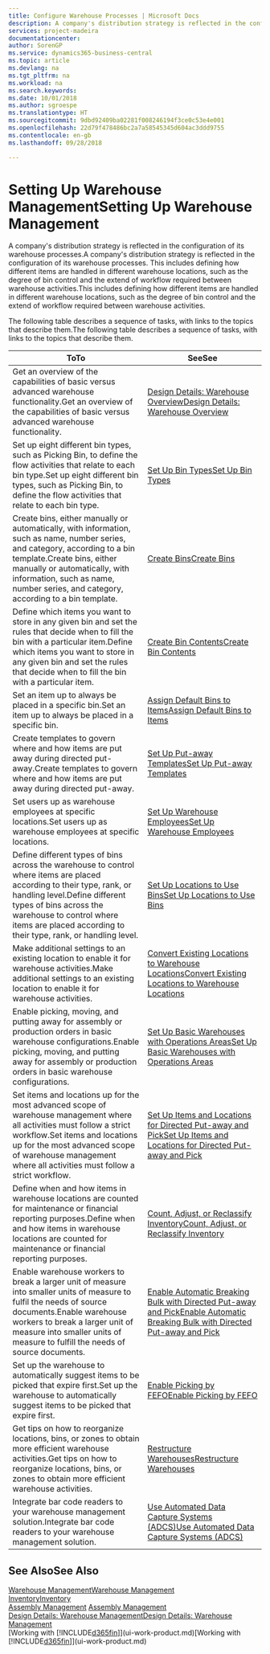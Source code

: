```yaml
---
title: Configure Warehouse Processes | Microsoft Docs
description: A company's distribution strategy is reflected in the configuration of its warehouse processes. This includes defining how different items are handled in different warehouse locations, such as the degree of bin control and the extend of workflow required between warehouse activities.
services: project-madeira
documentationcenter: 
author: SorenGP
ms.service: dynamics365-business-central
ms.topic: article
ms.devlang: na
ms.tgt_pltfrm: na
ms.workload: na
ms.search.keywords: 
ms.date: 10/01/2018
ms.author: sgroespe
ms.translationtype: HT
ms.sourcegitcommit: 9dbd92409ba02281f008246194f3ce0c53e4e001
ms.openlocfilehash: 22d79f478486bc2a7a58545345d604ac3ddd9755
ms.contentlocale: en-gb
ms.lasthandoff: 09/28/2018

---
```

# <a name="setting-up-warehouse-management"></a><span data-ttu-id="3458d-104">Setting Up Warehouse Management</span><span class="sxs-lookup"><span data-stu-id="3458d-104">Setting Up Warehouse Management</span></span>
<span data-ttu-id="3458d-105">A company's distribution strategy is reflected in the configuration of its warehouse processes.</span><span class="sxs-lookup"><span data-stu-id="3458d-105">A company's distribution strategy is reflected in the configuration of its warehouse processes.</span></span> <span data-ttu-id="3458d-106">This includes defining how different items are handled in different warehouse locations, such as the degree of bin control and the extend of workflow required between warehouse activities.</span><span class="sxs-lookup"><span data-stu-id="3458d-106">This includes defining how different items are handled in different warehouse locations, such as the degree of bin control and the extend of workflow required between warehouse activities.</span></span>  

 <span data-ttu-id="3458d-107">The following table describes a sequence of tasks, with links to the topics that describe them.</span><span class="sxs-lookup"><span data-stu-id="3458d-107">The following table describes a sequence of tasks, with links to the topics that describe them.</span></span>   

|<span data-ttu-id="3458d-108">**To**</span><span class="sxs-lookup"><span data-stu-id="3458d-108">**To**</span></span>|<span data-ttu-id="3458d-109">**See**</span><span class="sxs-lookup"><span data-stu-id="3458d-109">**See**</span></span>|  
|------------|-------------|  
|<span data-ttu-id="3458d-110">Get an overview of the capabilities of basic versus advanced warehouse functionality.</span><span class="sxs-lookup"><span data-stu-id="3458d-110">Get an overview of the capabilities of basic versus advanced warehouse functionality.</span></span>|[<span data-ttu-id="3458d-111">Design Details: Warehouse Overview</span><span class="sxs-lookup"><span data-stu-id="3458d-111">Design Details: Warehouse Overview</span></span>](design-details-warehouse-overview.md)|  
|<span data-ttu-id="3458d-112">Set up eight different bin types, such as Picking Bin, to define the flow activities that relate to each bin type.</span><span class="sxs-lookup"><span data-stu-id="3458d-112">Set up eight different bin types, such as Picking Bin, to define the flow activities that relate to each bin type.</span></span>|[<span data-ttu-id="3458d-113">Set Up Bin Types</span><span class="sxs-lookup"><span data-stu-id="3458d-113">Set Up Bin Types</span></span>](warehouse-how-to-set-up-bin-types.md)|  
|<span data-ttu-id="3458d-114">Create bins, either manually or automatically, with information, such as name, number series, and category, according to a bin template.</span><span class="sxs-lookup"><span data-stu-id="3458d-114">Create bins, either manually or automatically, with information, such as name, number series, and category, according to a bin template.</span></span>|[<span data-ttu-id="3458d-115">Create Bins</span><span class="sxs-lookup"><span data-stu-id="3458d-115">Create Bins</span></span>](warehouse-how-to-create-individual-bins.md)|  
|<span data-ttu-id="3458d-116">Define which items you want to store in any given bin and set the rules that decide when to fill the bin with a particular item.</span><span class="sxs-lookup"><span data-stu-id="3458d-116">Define which items you want to store in any given bin and set the rules that decide when to fill the bin with a particular item.</span></span>|[<span data-ttu-id="3458d-117">Create Bin Contents</span><span class="sxs-lookup"><span data-stu-id="3458d-117">Create Bin Contents</span></span>](warehouse-how-to-set-up-bin-contents.md)|  
|<span data-ttu-id="3458d-118">Set an item up to always be placed in a specific bin.</span><span class="sxs-lookup"><span data-stu-id="3458d-118">Set an item up to always be placed in a specific bin.</span></span>|[<span data-ttu-id="3458d-119">Assign Default Bins to Items</span><span class="sxs-lookup"><span data-stu-id="3458d-119">Assign Default Bins to Items</span></span>](warehouse-how-to-assign-default-bins-to-items.md)|
|<span data-ttu-id="3458d-120">Create templates to govern where and how items are put away during directed put-away.</span><span class="sxs-lookup"><span data-stu-id="3458d-120">Create templates to govern where and how items are put away during directed put-away.</span></span>|[<span data-ttu-id="3458d-121">Set Up Put-away Templates</span><span class="sxs-lookup"><span data-stu-id="3458d-121">Set Up Put-away Templates</span></span>](warehouse-how-to-set-up-put-away-templates.md)|
|<span data-ttu-id="3458d-122">Set users up as warehouse employees at specific locations.</span><span class="sxs-lookup"><span data-stu-id="3458d-122">Set users up as warehouse employees at specific locations.</span></span>|[<span data-ttu-id="3458d-123">Set Up Warehouse Employees</span><span class="sxs-lookup"><span data-stu-id="3458d-123">Set Up Warehouse Employees</span></span>](warehouse-how-to-set-up-warehouse-employees.md)|
|<span data-ttu-id="3458d-124">Define different types of bins across the warehouse to control where items are placed according to their type, rank, or handling level.</span><span class="sxs-lookup"><span data-stu-id="3458d-124">Define different types of bins across the warehouse to control where items are placed according to their type, rank, or handling level.</span></span>|[<span data-ttu-id="3458d-125">Set Up Locations to Use Bins</span><span class="sxs-lookup"><span data-stu-id="3458d-125">Set Up Locations to Use Bins</span></span>](warehouse-how-to-set-up-locations-to-use-bins.md)|
|<span data-ttu-id="3458d-126">Make additional settings to an existing location to enable it for warehouse activities.</span><span class="sxs-lookup"><span data-stu-id="3458d-126">Make additional settings to an existing location to enable it for warehouse activities.</span></span>|[<span data-ttu-id="3458d-127">Convert Existing Locations to Warehouse Locations</span><span class="sxs-lookup"><span data-stu-id="3458d-127">Convert Existing Locations to Warehouse Locations</span></span>](warehouse-how-to-convert-existing-locations-to-warehouse-locations.md)|
|<span data-ttu-id="3458d-128">Enable picking, moving, and putting away for assembly or production orders in basic warehouse configurations.</span><span class="sxs-lookup"><span data-stu-id="3458d-128">Enable picking, moving, and putting away for assembly or production orders in basic warehouse configurations.</span></span>|[<span data-ttu-id="3458d-129">Set Up Basic Warehouses with Operations Areas</span><span class="sxs-lookup"><span data-stu-id="3458d-129">Set Up Basic Warehouses with Operations Areas</span></span>](warehouse-how-to-set-up-basic-warehouses-with-operations-areas.md)|  
|<span data-ttu-id="3458d-130">Set items and locations up for the most advanced scope of warehouse management where all activities must follow a strict workflow.</span><span class="sxs-lookup"><span data-stu-id="3458d-130">Set items and locations up for the most advanced scope of warehouse management where all activities must follow a strict workflow.</span></span>|[<span data-ttu-id="3458d-131">Set Up Items and Locations for Directed Put-away and Pick</span><span class="sxs-lookup"><span data-stu-id="3458d-131">Set Up Items and Locations for Directed Put-away and Pick</span></span>](warehouse-how-to-set-up-items-for-directed-put-away-and-pick.md)|  
|<span data-ttu-id="3458d-132">Define when and how items in warehouse locations are counted for maintenance or financial reporting purposes.</span><span class="sxs-lookup"><span data-stu-id="3458d-132">Define when and how items in warehouse locations are counted for maintenance or financial reporting purposes.</span></span>|[<span data-ttu-id="3458d-133">Count, Adjust, or Reclassify Inventory</span><span class="sxs-lookup"><span data-stu-id="3458d-133">Count, Adjust, or Reclassify Inventory</span></span>](inventory-how-count-adjust-reclassify.md)|
|<span data-ttu-id="3458d-134">Enable warehouse workers to break a larger unit of measure into smaller units of measure to fulfil the needs of source documents.</span><span class="sxs-lookup"><span data-stu-id="3458d-134">Enable warehouse workers to break a larger unit of measure into smaller units of measure to fulfill the needs of source documents.</span></span>|[<span data-ttu-id="3458d-135">Enable Automatic Breaking Bulk with Directed Put-away and Pick</span><span class="sxs-lookup"><span data-stu-id="3458d-135">Enable Automatic Breaking Bulk with Directed Put-away and Pick</span></span>](warehouse-enable-automatic-breaking-bulk-with-directed-put-away-and-pick.md)|  
|<span data-ttu-id="3458d-136">Set up the warehouse to automatically suggest items to be picked that expire first.</span><span class="sxs-lookup"><span data-stu-id="3458d-136">Set up the warehouse to automatically suggest items to be picked that expire first.</span></span>|[<span data-ttu-id="3458d-137">Enable Picking by FEFO</span><span class="sxs-lookup"><span data-stu-id="3458d-137">Enable Picking by FEFO</span></span>](warehouse-picking-by-fefo.md)|
|<span data-ttu-id="3458d-138">Get tips on how to reorganize locations, bins, or zones to obtain more efficient warehouse activities.</span><span class="sxs-lookup"><span data-stu-id="3458d-138">Get tips on how to reorganize locations, bins, or zones to obtain more efficient warehouse activities.</span></span>|[<span data-ttu-id="3458d-139">Restructure Warehouses</span><span class="sxs-lookup"><span data-stu-id="3458d-139">Restructure Warehouses</span></span>](warehouse-how-to-restructure-warehouses.md)|
|<span data-ttu-id="3458d-140">Integrate bar code readers to your warehouse management solution.</span><span class="sxs-lookup"><span data-stu-id="3458d-140">Integrate bar code readers to your warehouse management solution.</span></span>|[<span data-ttu-id="3458d-141">Use Automated Data Capture Systems (ADCS)</span><span class="sxs-lookup"><span data-stu-id="3458d-141">Use Automated Data Capture Systems (ADCS)</span></span>](warehouse-use-automated-data-capture-systems-adcs.md)|

## <a name="see-also"></a><span data-ttu-id="3458d-142">See Also</span><span class="sxs-lookup"><span data-stu-id="3458d-142">See Also</span></span>  
[<span data-ttu-id="3458d-143">Warehouse Management</span><span class="sxs-lookup"><span data-stu-id="3458d-143">Warehouse Management</span></span>](warehouse-manage-warehouse.md)  
[<span data-ttu-id="3458d-144">Inventory</span><span class="sxs-lookup"><span data-stu-id="3458d-144">Inventory</span></span>](inventory-manage-inventory.md)  
<span data-ttu-id="3458d-145">[Assembly Management](assembly-assemble-items.md)  </span><span class="sxs-lookup"><span data-stu-id="3458d-145">[Assembly Management](assembly-assemble-items.md)  </span></span>  
[<span data-ttu-id="3458d-146">Design Details: Warehouse Management</span><span class="sxs-lookup"><span data-stu-id="3458d-146">Design Details: Warehouse Management</span></span>](design-details-warehouse-management.md)  
<span data-ttu-id="3458d-147">[Working with [!INCLUDE[d365fin](includes/d365fin_md.md)]](ui-work-product.md)</span><span class="sxs-lookup"><span data-stu-id="3458d-147">[Working with [!INCLUDE[d365fin](includes/d365fin_md.md)]](ui-work-product.md)</span></span>

